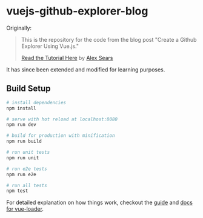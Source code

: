 # vuejs-github-explorer-blog
 Originally:
 
 > This is the repository for the code from the blog post "Create a Github Explorer Using Vue.js."
 >
 > [Read the Tutorial Here](https://scotch.io/tutorials/create-a-github-file-explorer-using-vue-js) by [Alex Sears](https://twitter.com/searsaw)
 
 It has since been extended and modified for learning purposes.

## Build Setup

``` bash
# install dependencies
npm install

# serve with hot reload at localhost:8080
npm run dev

# build for production with minification
npm run build

# run unit tests
npm run unit

# run e2e tests
npm run e2e

# run all tests
npm test
```

For detailed explanation on how things work, checkout the [guide](http://vuejs-templates.github.io/webpack/) and [docs for vue-loader](http://vuejs.github.io/vue-loader).

